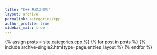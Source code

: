 ```yaml
---
title: "C++ 프로그래밍"
layout: archive
permalink: categories/cpp
author_profile: true
sidebar_main: true
---
```



{% assign posts = site.categories.cpp %}
{% for post in posts %} {% include archive-single2.html type=page.entries_layout %} {% endfor %}